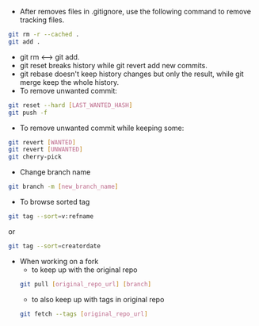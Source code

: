 * After removes files in .gitignore, use the following command to remove tracking files.
```bash
git rm -r --cached .
git add .
```
* git rm <--> git add.
* git reset breaks history while git revert add new commits.
* git rebase doesn't keep history changes but only the result, while git merge keep the whole history.
* To remove unwanted commit:
```bash
git reset --hard [LAST_WANTED_HASH]
git push -f
```
* To remove unwanted commit while keeping some:
```bash
git revert [WANTED]
git revert [UNWANTED]
git cherry-pick
```
* Change branch name
```bash
git branch -m [new_branch_name]
```
* To browse sorted tag
```bash
git tag --sort=v:refname
```
or
```bash
git tag --sort=creatordate
```
* When working on a fork
  * to keep up with the original repo
  ```bash
  git pull [original_repo_url] [branch]
  ```
  * to also keep up with tags in original repo
  ```bash
  git fetch --tags [original_repo_url]
  ```
